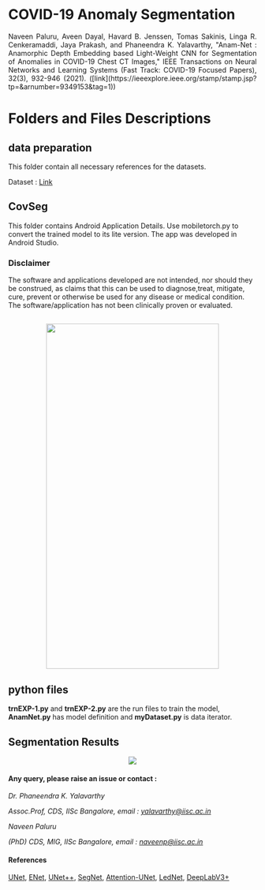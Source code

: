 
# COVID-19 Anomaly Segmentation        
<p align="justify" markdown="1">
Naveen Paluru, Aveen Dayal, Havard B. Jenssen, Tomas Sakinis, Linga R. Cenkeramaddi, Jaya Prakash, and Phaneendra K. Yalavarthy, "Anam-Net : Anamorphic Depth Embedding based Light-Weight CNN for Segmentation of Anomalies in COVID-19 Chest CT Images," IEEE Transactions on Neural Networks and Learning Systems (Fast Track: COVID-19 Focused Papers), 32(3), 932-946 (2021). ([link](https://ieeexplore.ieee.org/stamp/stamp.jsp?tp=&arnumber=9349153&tag=1))
</p>

# Folders and Files Descriptions

## data preparation

This folder contain all necessary references for the datasets.

Dataset : [Link](http://medicalsegmentation.com/covid19/)

## CovSeg

This folder contains Android Application Details. Use mobiletorch.py to convert the trained model to its lite version. The app was developed in Android Studio.

### Disclaimer
<div class="red">
  The software and applications developed are not intended, nor should they be construed, as claims that this can be used to diagnose,treat, mitigate, cure, prevent or otherwise be used for any disease or medical condition. The software/application has not been clinically proven or evaluated.
</div>

##
<p align="center">
  <img src="https://github.com/NaveenPaluru/Segmentation-COVID-19/blob/master/CovSeg.gif" width="350" height="700">
</p>



## python files

**trnEXP-1.py** and **trnEXP-2.py** are the run files to train the model, **AnamNet.py** has model definition and **myDataset.py** is data iterator. 


## Segmentation Results
<p align="center">
  <img src="https://github.com/NaveenPaluru/Segmentation-COVID-19/blob/master/finalresults.png">
</p>


#### Any query, please raise an issue or contact :

*Dr. Phaneendra  K. Yalavarthy* 

*Assoc.Prof, CDS, IISc Bangalore, email : yalavarthy@iisc.ac.in*

*Naveen Paluru*

*(PhD) CDS, MIG, IISc Bangalore,  email : naveenp@iisc.ac.in*

#### References
[UNet](https://link.springer.com/chapter/10.1007/978-3-319-24574-4_28), [ENet](https://arxiv.org/abs/1606.02147), [UNet++](https://arxiv.org/abs/1807.10165),
[SegNet](https://arxiv.org/pdf/1511.00561.pdf), [Attention-UNet](https://arxiv.org/abs/1804.03999), [LedNet](https://arxiv.org/abs/1905.02423), [DeepLabV3+](https://arxiv.org/abs/1802.02611)
